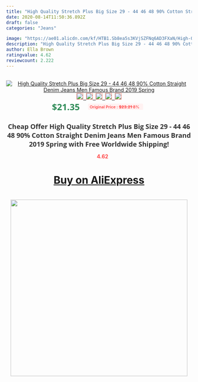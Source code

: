 ```yaml
---
title: "High Quality Stretch Plus Big Size 29 - 44 46 48 90% Cotton Straight Denim Jeans Men Famous Brand 2019 Spring"
date: 2020-08-14T11:50:36.892Z
draft: false
categories: "Jeans"

image: "https://ae01.alicdn.com/kf/HTB1.Sb8ea5s3KVjSZFNq6AD3FXaN/High-Quality-Stretch-Plus-Big-Size-29-44-46-48-90-Cotton-Straight-Denim-Jeans-Men.jpg"
description: "High Quality Stretch Plus Big Size 29 - 44 46 48 90% Cotton Straight Denim Jeans Men Famous Brand 2019 Spring"
author: Ella Brown
ratingvalue: 4.62
reviewcount: 2.222
---
```

<br>
<div style="text-align: center;">
<a href="https://s.click.aliexpress.com/e/_ADygm1" target="_blank" rel="nofollow noopener noreferrer"><img alt="High Quality Stretch Plus Big Size 29 - 44 46 48 90% Cotton Straight Denim Jeans Men Famous Brand 2019 Spring" class="magnifier-image" src="https://ae01.alicdn.com/kf/HTB1.Sb8ea5s3KVjSZFNq6AD3FXaN/High-Quality-Stretch-Plus-Big-Size-29-44-46-48-90-Cotton-Straight-Denim-Jeans-Men.jpg_640x640.jpg">
<br>
<img style="border:1px solid salmon" src="https://ae01.alicdn.com/kf/HTB1.Sb8ea5s3KVjSZFNq6AD3FXaN/High-Quality-Stretch-Plus-Big-Size-29-44-46-48-90-Cotton-Straight-Denim-Jeans-Men.jpg_120x120.jpg">&nbsp;&nbsp;<img style="border:1px solid salmon" src="https://ae01.alicdn.com/kf/HTB1W463emWD3KVjSZSgq6ACxVXaF/High-Quality-Stretch-Plus-Big-Size-29-44-46-48-90-Cotton-Straight-Denim-Jeans-Men.jpg_120x120.jpg">&nbsp;&nbsp;<img style="border:1px solid salmon" src="https://ae01.alicdn.com/kf/HTB1z.HZeliE3KVjSZFMq6zQhVXa4/High-Quality-Stretch-Plus-Big-Size-29-44-46-48-90-Cotton-Straight-Denim-Jeans-Men.jpg_120x120.jpg">&nbsp;&nbsp;<img style="border:1px solid salmon" src="https://ae01.alicdn.com/kf/HTB1QP22eoGF3KVjSZFoq6zmpFXac/High-Quality-Stretch-Plus-Big-Size-29-44-46-48-90-Cotton-Straight-Denim-Jeans-Men.jpg_120x120.jpg">&nbsp;&nbsp;<img style="border:1px solid salmon" src="https://ae01.alicdn.com/kf/HTB10i_Yef1H3KVjSZFBq6zSMXXaB/High-Quality-Stretch-Plus-Big-Size-29-44-46-48-90-Cotton-Straight-Denim-Jeans-Men.jpg_120x120.jpg"></a></div><br0>
<div style="text-align: center;"><span style="background-color: white; border: 0px; box-sizing: border-box; color: seagreen; display: inline-block; font-family: &quot;open sans&quot; , &quot;arial&quot; , &quot;helvetica&quot; , sans-serif , &quot;heiti&quot;; font-size: 24px; font-stretch: inherit; font-weight: 700; line-height: inherit; margin: 0px 10px 0px 0px; padding: 0px; vertical-align: middle;">$21.35 </span>
<span style="background: rgb(255 , 241 , 241); border-radius: 3px; border: 0px; box-sizing: border-box; color: #ff4747; display: inline-block; font-family: inherit; font-size: 12px; font-stretch: inherit; font-style: inherit; font-variant: inherit; font-weight: 600; line-height: inherit; margin: 0px; padding: 2px 5px; transform: scale(0.9); vertical-align: middle;">Original Price : <b style="text-decoration: line-through;">$23.21 </b> 8%&nbsp;&nbsp;</span></div>
<h1 style="color: #333333; display: inline-block; font-family: &quot;open sans&quot; , &quot;arial&quot; , &quot;helvetica&quot; , sans-serif , &quot;heiti&quot;; font-size: 18px; font-stretch: inherit; font-weight: 700; text-align: center;">Cheap Offer High Quality Stretch Plus Big Size 29 - 44 46 48 90% Cotton Straight Denim Jeans Men Famous Brand 2019 Spring with Free Worldwide Shipping!</h1>
<div style="color: #ff4747; text-align: center;">
<img src="https://4.bp.blogspot.com/-M0ZcTcb-5uY/XleCXlxnR4I/AAAAAAAAAEc/OrjgMkXV1oMQFaCRZj5HQwOCBcu3w1FegCPcBGAYYCw/s1600/star.png" style="height: 15px;">&nbsp;<b>4.62</b></div>
<div class="button_cont" align="center"><a class="buynow_a" href="https://s.click.aliexpress.com/e/_ADygm1" target="_blank" rel="nofollow noopener noreferrer"><H1>Buy on AliExpress</H1></a></div><br>
<div class="separator" style="clear: both; text-align: center;">
<img src="https://lh3.googleusercontent.com/-pTy5HemUv9M/XlePHvY0dAI/AAAAAAAAAE4/0nX5iRUoIWY8eMW9Dpxeirr157OZliDIgCLcBGAsYHQ/s1600/badge.gif" width="480">
</div>
